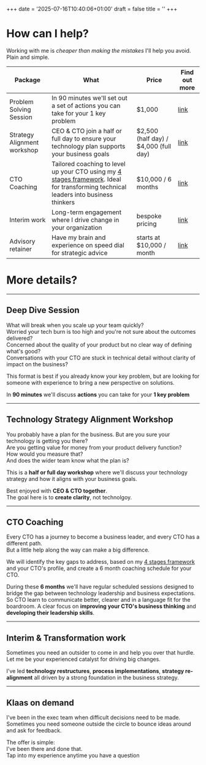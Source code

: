 +++
date = '2025-07-16T10:40:06+01:00'
draft = false
title = ''
+++

# How can I help?
Working with me is *cheaper than making the mistakes* I'll help you avoid. Plain and simple.

| Package | What | Price | Find out more | 
| --- | --- | --- | --- |
| Problem Solving Session | In 90 minutes we'll set out a set of actions you can take for your 1 key problem | $1,000 | [link](/) |
| Strategy Alignment workshop | CEO & CTO join a half or full day to ensure your technology plan supports your business goals | $2,500 (half day) / $4,000 (full day) | [link](/) |
| CTO Coaching | Tailored coaching to level up your CTO using my [4 stages framework](/posts/4-stages-of-a-cto). Ideal for transforming technical leaders into business thinkers |  $10,000 / 6 months | [link](/) |
| Interim work | Long-term engagement where I drive change in your organization | bespoke pricing | [link](/) |
| Advisory retainer | Have my brain and experience on speed dial for strategic advice | starts at $10,000 / month |  [link](/) |

# More details?
-------

## Deep Dive Session
What will break when you scale up your team quickly?  
Worried your tech burn is too high and you're not sure about the outcomes delivered?  
Concerned about the quality of your product but no clear way of defining what's good?  
Conversations with your CTO are stuck in technical detail without clarity of impact on the business?

This format is best if you already know your key problem, but are looking for someone with experience to bring a new perspective on solutions.

In **90 minutes** we'll discuss **actions** you can take for your **1 key problem**

-------
## Technology Strategy Alignment Workshop
You probably have a plan for the business. But are you sure your technology is getting you there?  
Are you getting value for money from your product delivery function?  
How would you measure that?  
And does the wider team know what the plan is?  

This is a **half or full day workshop** where we'll discuss your technology strategy and how it aligns with your business goals.

Best enjoyed with **CEO & CTO together**.  
The goal here is to **create clarity**, not technolgoy.

-------
## CTO Coaching
Every CTO has a journey to become a business leader, and every CTO has a different path.  
But a little help along the way can make a big difference.  

We will identify the key gaps to address, based on my [4 stages framework](/posts/4-stages-of-a-cto/) and your CTO's profile, and create a 6 month coaching schedule for your CTO.

During these **6 months** we'll have regular scheduled sessions designed to bridge the gap between technology leadership and business expectations. So CTO learn to communicate better, clearer and in a language fit for the boardroom. 
A clear focus on **improving your CTO's business thinking** and **developing their leadership skills**.

-------
## Interim & Transformation work
Sometimes you need an outsider to come in and help you over that hurdle.  
Let me be your experienced catalyst for driving big changes. 

I've led **technology restructures**, **process implementations**, **strategy re-alignment** all driven by a strong foundation in the business strategy.


-------
## Klaas on demand
I've been in the exec team when difficult decisions need to be made. Sometimes you need someone outside the circle to bounce ideas around and ask for feedback.

The offer is simple:  
I've been there and done that.  
Tap into my experience anytime you have a question

